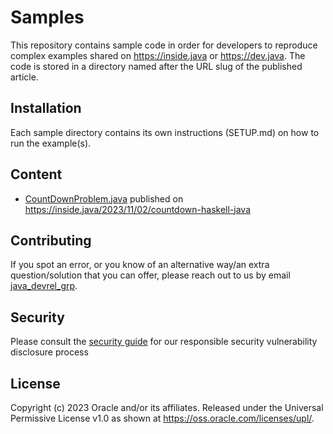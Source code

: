 # Samples

This repository contains sample code in order for developers to reproduce complex examples shared on https://inside.java or https://dev.java.
The code is stored in a directory named after the URL slug of the published article.

## Installation

Each sample directory contains its own instructions (SETUP.md) on how to run the example(s).

## Content

* [CountDownProblem.java](countdown-haskell-java/CountDownProblem.java) published on https://inside.java/2023/11/02/countdown-haskell-java 

## Contributing

If you spot an error, or you know of an alternative way/an extra question/solution that you can offer, please reach out to us by email [java_devrel_grp](mailto:java_devrel_grp@oracle.com).

## Security

Please consult the [security guide](./SECURITY.md) for our responsible security vulnerability disclosure process

## License

Copyright (c) 2023 Oracle and/or its affiliates.
Released under the Universal Permissive License v1.0 as shown at
<https://oss.oracle.com/licenses/upl/>.
